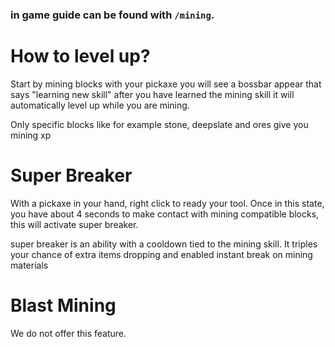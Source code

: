 ### in game guide can be found with `/mining`.

# How to level up?
Start by mining blocks with your pickaxe you will see a bossbar appear that says "learning new skill" after you have learned the mining skill it will automatically level up while you are mining.

Only specific blocks like for example stone, deepslate and ores give you mining xp

# Super Breaker
With a pickaxe in your hand, right click to ready your tool. Once in this state, you have about 4 seconds to make contact with mining compatible blocks, this will activate super breaker.

super breaker is an ability with a cooldown tied to the mining skill. It triples your chance of extra items dropping and enabled instant break on mining materials

# Blast Mining
We do not offer this feature.